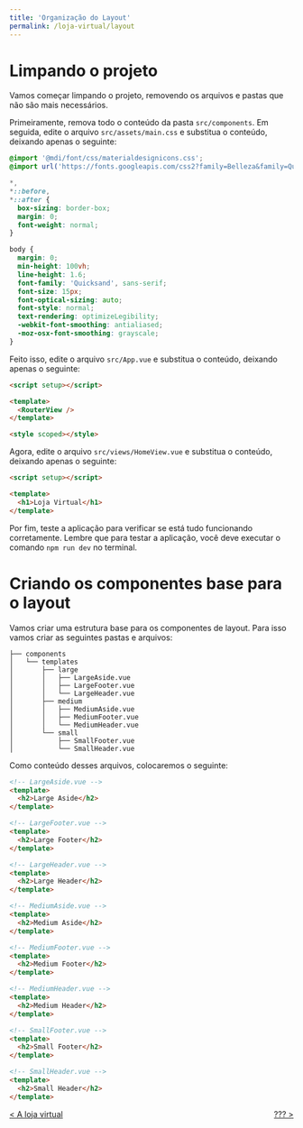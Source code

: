 ```yaml
---
title: 'Organização do Layout'
permalink: /loja-virtual/layout
---
```


# Limpando o projeto

Vamos começar limpando o projeto, removendo os arquivos e pastas que não são mais necessários.

Primeiramente, remova todo o conteúdo da pasta `src/components`. Em seguida, edite o arquivo `src/assets/main.css` e substitua o conteúdo, deixando apenas o seguinte:

```css
@import '@mdi/font/css/materialdesignicons.css';
@import url('https://fonts.googleapis.com/css2?family=Belleza&family=Quicksand:wght@300..700&display=swap');

*,
*::before,
*::after {
  box-sizing: border-box;
  margin: 0;
  font-weight: normal;
}

body {
  margin: 0;
  min-height: 100vh;
  line-height: 1.6;
  font-family: 'Quicksand', sans-serif;
  font-size: 15px;
  font-optical-sizing: auto;
  font-style: normal;
  text-rendering: optimizeLegibility;
  -webkit-font-smoothing: antialiased;
  -moz-osx-font-smoothing: grayscale;
}
```

Feito isso, edite o arquivo `src/App.vue` e substitua o conteúdo, deixando apenas o seguinte:

```html
<script setup></script>

<template>
  <RouterView />
</template>

<style scoped></style>
```

Agora, edite o arquivo `src/views/HomeView.vue` e substitua o conteúdo, deixando apenas o seguinte:

```html
<script setup></script>

<template>
  <h1>Loja Virtual</h1>
</template>
```

Por fim, teste a aplicação para verificar se está tudo funcionando corretamente. Lembre que para testar a aplicação, você deve executar o comando `npm run dev` no terminal.

# Criando os componentes base para o layout

Vamos criar uma estrutura base para os componentes de layout. Para isso vamos criar as seguintes pastas e arquivos:

```
├── components
│   └── templates
│       ├── large
│       │   ├── LargeAside.vue
│       │   ├── LargeFooter.vue
│       │   └── LargeHeader.vue
│       ├── medium
│       │   ├── MediumAside.vue
│       │   ├── MediumFooter.vue
│       │   └── MediumHeader.vue
│       └── small
│           ├── SmallFooter.vue
│           └── SmallHeader.vue
```

Como conteúdo desses arquivos, colocaremos o seguinte:

```html
<!-- LargeAside.vue -->
<template>
  <h2>Large Aside</h2>
</template>

<!-- LargeFooter.vue -->
<template>
  <h2>Large Footer</h2>
</template>

<!-- LargeHeader.vue -->
<template>
  <h2>Large Header</h2>
</template>

<!-- MediumAside.vue -->
<template>
  <h2>Medium Aside</h2>
</template>

<!-- MediumFooter.vue -->
<template>
  <h2>Medium Footer</h2>
</template>

<!-- MediumHeader.vue -->
<template>
  <h2>Medium Header</h2>
</template>

<!-- SmallFooter.vue -->
<template>
  <h2>Small Footer</h2>
</template>

<!-- SmallHeader.vue -->
<template>
  <h2>Small Header</h2>
</template>
```

<span style="display: flex; justify-content: space-between;"><span>[&lt; A loja virtual](. 'Voltar')</span><span>[??? &gt;](??? 'Próximo')</span></span>
